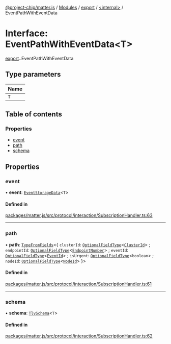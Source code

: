 [@project-chip/matter.js](../README.md) / [Modules](../modules.md) / [export](../modules/export.md) / [<internal\>](../modules/export._internal_.md) / EventPathWithEventData

# Interface: EventPathWithEventData<T\>

[export](../modules/export.md).[<internal>](../modules/export._internal_.md).EventPathWithEventData

## Type parameters

| Name |
| :------ |
| `T` |

## Table of contents

### Properties

- [event](export._internal_.EventPathWithEventData.md#event)
- [path](export._internal_.EventPathWithEventData.md#path)
- [schema](export._internal_.EventPathWithEventData.md#schema)

## Properties

### event

• **event**: [`EventStorageData`](export._internal_.EventStorageData.md)<`T`\>

#### Defined in

[packages/matter.js/src/protocol/interaction/SubscriptionHandler.ts:63](https://github.com/project-chip/matter.js/blob/ac2c2688/packages/matter.js/src/protocol/interaction/SubscriptionHandler.ts#L63)

___

### path

• **path**: [`TypeFromFields`](../modules/tlv_export.md#typefromfields)<{ `clusterId`: [`OptionalFieldType`](tlv_export.OptionalFieldType.md)<[`ClusterId`](../modules/datatype_export.md#clusterid)\> ; `endpointId`: [`OptionalFieldType`](tlv_export.OptionalFieldType.md)<[`EndpointNumber`](../modules/datatype_export.md#endpointnumber)\> ; `eventId`: [`OptionalFieldType`](tlv_export.OptionalFieldType.md)<[`EventId`](../modules/datatype_export.md#eventid)\> ; `isUrgent`: [`OptionalFieldType`](tlv_export.OptionalFieldType.md)<`boolean`\> ; `nodeId`: [`OptionalFieldType`](tlv_export.OptionalFieldType.md)<[`NodeId`](../modules/datatype_export.md#nodeid)\>  }\>

#### Defined in

[packages/matter.js/src/protocol/interaction/SubscriptionHandler.ts:61](https://github.com/project-chip/matter.js/blob/ac2c2688/packages/matter.js/src/protocol/interaction/SubscriptionHandler.ts#L61)

___

### schema

• **schema**: [`TlvSchema`](../classes/tlv_export.TlvSchema.md)<`T`\>

#### Defined in

[packages/matter.js/src/protocol/interaction/SubscriptionHandler.ts:62](https://github.com/project-chip/matter.js/blob/ac2c2688/packages/matter.js/src/protocol/interaction/SubscriptionHandler.ts#L62)
